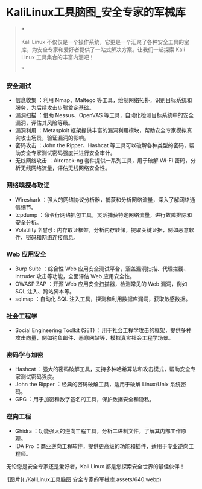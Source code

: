 # KaliLinux工具脑图_安全专家的军械库

> ❝
>
> Kali Linux 不仅仅是一个操作系统，它更是一个汇聚了各种安全工具的宝库，为安全专家和爱好者提供了一站式解决方案。让我们一起探索 Kali Linux 工具集合的丰富内涵吧！
>
> ❞

### 安全测试

- 信息收集 ：利用 Nmap、Maltego 等工具，绘制网络拓扑，识别目标系统和服务，为后续攻击步骤奠定基础。
- 漏洞扫描 ：借助 Nessus、OpenVAS 等工具，自动化检测目标系统中的安全漏洞，评估其风险等级。
- 漏洞利用 ：Metasploit 框架提供丰富的漏洞利用模块，帮助安全专家模拟真实攻击场景，验证漏洞的影响。
- 密码攻击 ：John the Ripper、Hashcat 等工具可以破解各种类型的密码，帮助安全专家测试密码强度并进行安全审计。
- 无线网络攻击 ：Aircrack-ng 套件提供一系列工具，用于破解 Wi-Fi 密码，分析无线网络流量，评估无线网络安全性。

### 网络嗅探与取证

- Wireshark ：强大的网络协议分析器，捕获和分析网络流量，深入了解网络通信细节。
- tcpdump ：命令行网络抓包工具，灵活捕获特定网络流量，进行故障排除和安全分析。
- Volatility 휘발성 : 内存取证框架，分析内存转储，提取关键证据，例如恶意软件、密码和网络连接信息。

### Web 应用安全

- Burp Suite ：综合性 Web 应用安全测试平台，涵盖漏洞扫描、代理拦截、Intruder 攻击等功能，全面评估 Web 应用安全性。
- OWASP ZAP ：开源 Web 应用安全扫描器，检测常见的 Web 漏洞，例如 SQL 注入、跨站脚本等。
- sqlmap ：自动化 SQL 注入工具，探测和利用数据库漏洞，获取敏感数据。

### 社会工程学

- Social Engineering Toolkit (SET) ：用于社会工程学攻击的框架，提供多种攻击向量，例如钓鱼邮件、恶意网站等，模拟真实社会工程学场景。

### 密码学与加密

- Hashcat ：强大的密码破解工具，支持多种哈希算法和攻击模式，帮助安全专家测试密码强度。
- John the Ripper ：经典的密码破解工具，适用于破解 Linux/Unix 系统密码。
- GPG ：用于加密和数字签名的工具，保护数据安全和隐私。

### 逆向工程

- Ghidra ：功能强大的逆向工程工具，分析二进制文件，了解其内部工作原理。
- IDA Pro ：商业逆向工程软件，提供更高级的功能和插件，适用于专业逆向工程师。

无论您是安全专家还是爱好者，Kali Linux 都是您探索安全世界的最佳伙伴！

![图片](./KaliLinux工具脑图 安全专家的军械库.assets/640.webp)